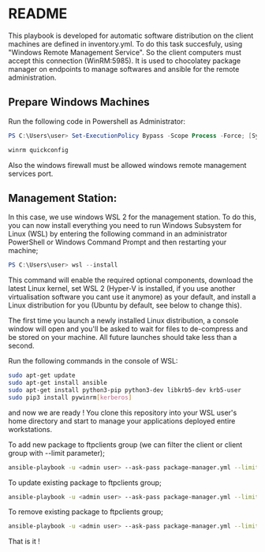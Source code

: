 # README

This playbook is developed for automatic software distribution on the client machines are defined in inventory.yml. To do this task succesfuly, using "Windows Remote Management Service". So the client computers must accept this connection (WinRM:5985). It is used to chocolatey package manager on endpoints to manage softwares and ansible for the remote administration.

## Prepare Windows Machines

Run the following code in Powershell as Administrator:

```powershell
PS C:\Users\user> Set-ExecutionPolicy Bypass -Scope Process -Force; [System.Net.ServicePointManager]::SecurityProtocol = [System.Net.ServicePointManager]::SecurityProtocol -bor 3072; iex ((New-Object System.Net.WebClient).DownloadString('https://community.chocolatey.org/install.ps1'))

winrm quickconfig
```

Also the windows firewall must be allowed windows remote management services port.

## Management Station:

In this case, we use windows WSL 2 for the management station. To do this, you can now install everything you need to run Windows Subsystem for Linux (WSL) by entering the following command in an administrator PowerShell or Windows Command Prompt and then restarting your machine;

```powershell
PS C:\Users\user> wsl --install
```

This command will enable the required optional components, download the latest Linux kernel, set WSL 2 (Hyper-V is installed, if you use another virtualisation software you cant use it anymore) as your default, and install a Linux distribution for you (Ubuntu by default, see below to change this).

The first time you launch a newly installed Linux distribution, a console window will open and you'll be asked to wait for files to de-compress and be stored on your machine. All future launches should take less than a second.

Run the following commands in the console of WSL:

```bash
sudo apt-get update
sudo apt-get install ansible
sudo apt-get install python3-pip python3-dev libkrb5-dev krb5-user
sudo pip3 install pywinrm[kerberos]
```

and now we are ready ! You clone this repository into your WSL user's home directory and start to manage your applications deployed entire workstations. 

To add new package to ftpclients group (we can filter the client or client group with --limit parameter);

```bash
ansible-playbook -u <admin user> --ask-pass package-manager.yml --limit ftpclients --extra-vars '{"op": "install", "apps": [filezilla]}'
```

To update existing package to ftpclients group;

```bash
ansible-playbook -u <admin user> --ask-pass package-manager.yml --limit ftpclients --extra-vars '{"op": "update", "apps": [filezilla]}'
```

To remove existing package to ftpclients group;

```bash
ansible-playbook -u <admin user> --ask-pass package-manager.yml --limit ftpclients --extra-vars '{"op": "remove", "apps": [filezilla]}'
```

That is it !